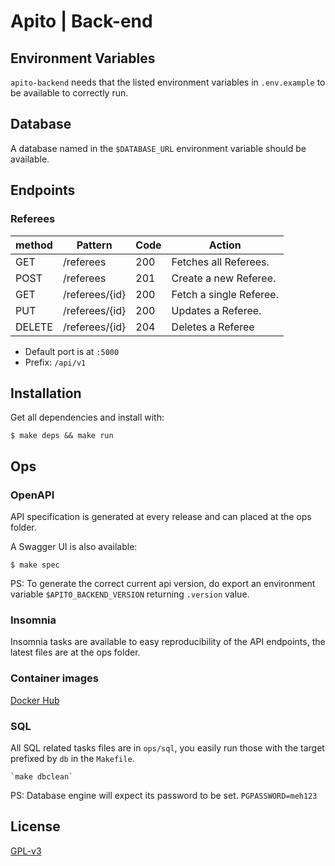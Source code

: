 # Apito | Back-end

## Environment Variables

`apito-backend` needs that the listed environment variables in `.env.example` to be available to correctly run.

## Database

A database named in the `$DATABASE_URL` environment variable should be available.

## Endpoints

### Referees

| method | Pattern        | Code | Action                  |
| ------ | -------------- | ---- | ----------------------- |
| GET    | /referees      | 200  | Fetches all Referees.   |
| POST   | /referees      | 201  | Create a new Referee.   |
| GET    | /referees/{id} | 200  | Fetch a single Referee. |
| PUT    | /referees/{id} | 200  | Updates a Referee.      |
| DELETE | /referees/{id} | 204  | Deletes a Referee       |

-   Default port is at `:5000`
-   Prefix: `/api/v1`

## Installation

Get all dependencies and install with:

    $ make deps && make run

## Ops

### OpenAPI

API specification is generated at every release and can placed at the ops folder.

A Swagger UI is also available:

    $ make spec

PS: To generate the correct current api version, do export an environment variable `$APITO_BACKEND_VERSION` returning `.version` value.

### Insomnia

Insomnia tasks are available to easy reproducibility of the API endpoints, the
latest files are at the ops folder.

### Container images

[Docker Hub](https://hub.docker.com/r/easbarbosa/apito)

### SQL

All SQL related tasks files are in `ops/sql`, you easily run those with the target prefixed by `db` in the `Makefile`.

    `make dbclean`

PS: Database engine will expect its password to be set. `PGPASSWORD=meh123`

## License

[GPL-v3](https://www.gnu.org/licenses/gpl-3.0.en.html)
